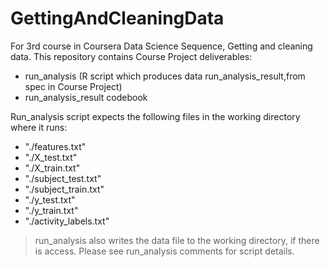# GettingAndCleaningData
For 3rd course in Coursera  Data Science Sequence, Getting and cleaning data.
This repository contains Course Project deliverables:
* run_analysis (R script which produces data run_analysis_result,from spec in Course Project)
* run_analysis_result codebook


Run_analysis script expects the following files in the working directory where it runs:
* "./features.txt"
* "./X_test.txt"
* "./X_train.txt"
* "./subject_test.txt"
* "./subject_train.txt"
* "./y_test.txt"
* "./y_train.txt"
* "./activity_labels.txt"

> run_analysis also writes the data file to the working directory, if there is access. 
> Please see run_analysis comments for script details.


